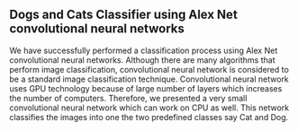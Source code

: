 ## Dogs and Cats Classifier using Alex Net convolutional neural networks

We have successfully performed a classification process using Alex Net convolutional neural networks. Although there are many algorithms that perform image classification, convolutional neural network is considered to be a standard image classification technique. Convolutional neural network uses GPU technology because of large number of layers which increases the number of computers. Therefore, we presented a very small convolutional neural network which can work on CPU as well. This network classifies the images into one the two predefined classes say Cat and Dog. 
